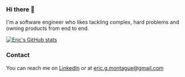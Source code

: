 ### Hi there :wave:

I'm a software engineer who likes tackling complex, hard problems and owning products from end to end.

[![Eric's GitHub stats](https://github-readme-stats.vercel.app/api?username=EricMontague&show_icons=true&?theme=slateorange)](https://github.com/anuraghazra/github-readme-stats)

### Contact
You can reach me on [LinkedIn](https://www.linkedin.com/in/ericgmontague/) or at eric.g.montague@gmail.com

<!--
**EricMontague/EricMontague** is a ✨ _special_ ✨ repository because its `README.md` (this file) appears on your GitHub profile.

Here are some ideas to get you started:

- 🔭 I’m currently working on ...
- 🌱 I’m currently learning ...

-->
